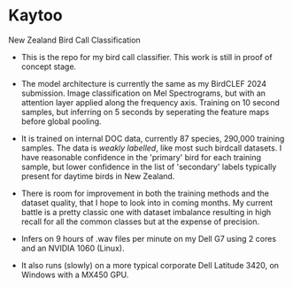 # Kaytoo
New Zealand Bird Call Classification

- This is the repo for my bird call classifier.   This work is still in proof of concept stage.

- The model architecture is currently the same as my BirdCLEF 2024 submission.  Image classification on Mel Spectrograms, but with an attention layer applied along the frequency axis.  Training on 10 second samples, but inferring on 5 seconds by seperating the feature maps before global pooling.

- It is trained on internal DOC data, currently 87 species, 290,000 training samples.  The data is *weakly labelled*, like most such birdcall datasets.  I have reasonable confidence in the 'primary' bird for each training sample, but lower confidence in the list of 'secondary' labels typically present for daytime birds in New Zealand.

- There is room for improvement in both the training methods and the dataset quality, that I hope to look into in coming months.  My current battle is a pretty classic one with dataset imbalance resulting in high recall for all the common classes but at the expense of precision.

- Infers on 9 hours of .wav files per minute on my Dell G7 using 2 cores and an NVIDIA 1060 (Linux).
- It also runs (slowly) on a more typical corporate Dell Latitude 3420, on  Windows with a MX450 GPU. 

